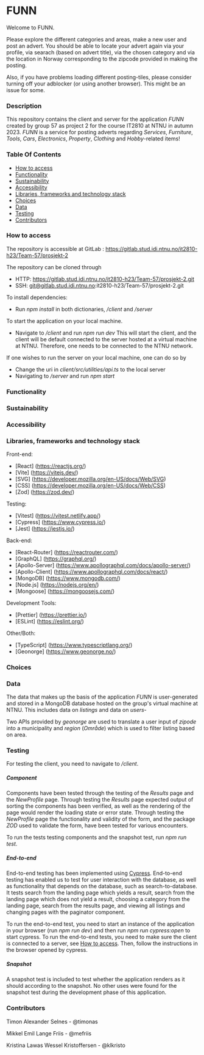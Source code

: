 # FUNN

Welcome to FUNN.

Please explore the different categories and areas, make a new user and post an advert. You should be able to locate your advert again via your profile, via searach (based on advert title), via the chosen category and via the location in Norway corresponding to the zipcode provided in making the posting.

Also, if you have problems loading different posting-tiles, please consider turning off your adblocker (or using another browser). This might be an issue for some.

### Description

This repository contains the client and server for the application _FUNN_ created by group 57 as project 2 for the course IT2810 at NTNU in autumn 2023.
_FUNN_ is a service for posting adverts regarding _Services_, _Furniture_, _Tools_, _Cars_, _Electronics_, _Property_, _Clothing_ and _Hobby_-related items!

### Table Of Contents

- [How to access](#how-to-access)
- [Functionality](#functionality)
- [Sustainability](#sustainability)
- [Accessibility](#accessibility)
- [Libraries, frameworks and technology stack](#libraries-frameworks-and-technology-stack)
- [Choices](#choices)
- [Data](#data)
- [Testing](#testing)
- [Contributors](#contributors)

### How to access

The repository is accessible at GitLab : https://gitlab.stud.idi.ntnu.no/it2810-h23/Team-57/prosjekt-2

The repository can be cloned through

- HTTP: https://gitlab.stud.idi.ntnu.no/it2810-h23/Team-57/prosjekt-2.git
- SSH: git@gitlab.stud.idi.ntnu.no:it2810-h23/Team-57/prosjekt-2.git

To install dependencies:

- Run _npm install_ in both dictionaries, _/client_ and _/server_

To start the application on your local machine.

- Navigate to _/client_ and run _npm run dev_
  This will start the client, and the client will be default connected to the server hosted at a virtual machine at NTNU. Therefore, one needs to be connected to the NTNU network.

If one wishes to run the server on your local machine, one can do so by

- Change the uri in _client/src/utilities/api.ts_ to the local server
- Navigating to _/server_ and run _npm start_

### Functionality

### Sustainability

### Accessibility

### Libraries, frameworks and technology stack

Front-end:
- [React] (https://reactjs.org/)
- [Vite] (https://vitejs.dev/)
- [SVG] (https://developer.mozilla.org/en-US/docs/Web/SVG)
- [CSS] (https://developer.mozilla.org/en-US/docs/Web/CSS)
- [Zod] (https://zod.dev/)

Testing:
- [Vitest] (https://vitest.netlify.app/)
- [Cypress] (https://www.cypress.io/)
- [Jest] (https://jestjs.io/)

Back-end:
- [React-Router] (https://reactrouter.com/)
- [GraphQL] (https://graphql.org/)
- [Apollo-Server] (https://www.apollographql.com/docs/apollo-server/)
- [Apollo-Client] (https://www.apollographql.com/docs/react/)
- [MongoDB] (https://www.mongodb.com/)
- [Node.js] (https://nodejs.org/en/)
- [Mongoose] (https://mongoosejs.com/)

Development Tools:
- [Prettier] (https://prettier.io/)
- [ESLint] (https://eslint.org/)

Other/Both:
- [TypeScript] (https://www.typescriptlang.org/)
- [Geonorge] (https://www.geonorge.no/)



### Choices

### Data

The data that makes up the basis of the application _FUNN_ is user-generated and stored in a MongoDB database hosted on the group's virtual machine at NTNU.
This includes data on _listings_ and data on _users_-

Two APIs provided by _geonorge_ are used to translate a user input of _zipode_ into a municipality and _region_ (_Område_) which is used to filter listing based on area.

### Testing

For testing the client, you need to navigate to _/client_.

##### Component

Components have been tested through the testing of the _Results_ page and the _NewProfile_ page.
Through testing the _Results_ page expected output of sorting the components has been verified, as well as the rendering of the page would render the loading state or error state.
Through testing the _NewProfile_ page the functionality and validity of the form, and the package _ZOD_ used to validate the form, have been tested for various encounters.

To run the tests testing components and the snapshot test, run _npm run test_.

##### End-to-end

End-to-end testing has been implemented using [Cypress](https://docs.cypress.io/guides/overview/why-cypress).
End-to-end testing has enabled us to test for user interaction with the database, as well as functionality that depends on the database, such as search-to-database.
It tests search from the landing page which yields a result, search from the landing page which does not yield a result, choosing a category from the landing page, search from the results page, and viewing all listings and changing pages with the paginator component.

To run the end-to-end test, you need to start an instance of the application in your browser (run _npm run dev_) and then run _npm run cypress:open_ to start cypress. To run the end-to-end tests, you need to make sure the client is connected to a server, see [How to access](#how-to-access).
Then, follow the instructions in the browser opened by cypress.

##### Snapshot

A snapshot test is included to test whether the application renders as it should according to the snapshot.
No other uses were found for the snapshot test during the development phase of this application.

### Contributors

Timon Alexander Selnes - @timonas

Mikkel Emil Lange Friis - @mefriis

Kristina Lawas Wessel Kristoffersen - @klkristo